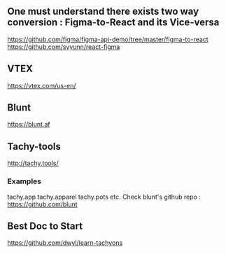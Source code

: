 ## One must understand there exists two way conversion : Figma-to-React and its Vice-versa
https://github.com/figma/figma-api-demo/tree/master/figma-to-react
https://github.com/syyunn/react-figma


## VTEX
https://vtex.com/us-en/

## Blunt

https://blunt.af

## Tachy-tools
http://tachy.tools/


### Examples

tachy.app
tachy.apparel
tachy.pots etc. Check blunt's github repo : https://github.com/blunt

## Best Doc to Start 
https://github.com/dwyl/learn-tachyons
